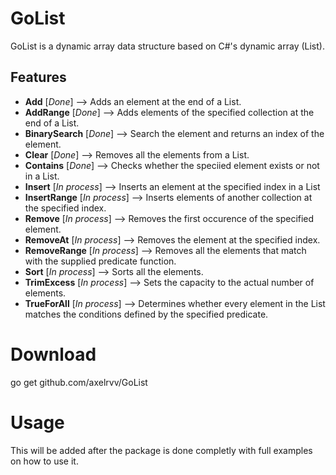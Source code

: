 # GoList

GoList is a dynamic array data structure based on C#'s dynamic array (List).

## Features
- **Add** [*Done*] --> Adds an element at the end of a List.
- **AddRange** [*Done*] --> Adds elements of the specified collection at the end of a List.
- **BinarySearch** [*Done*] --> Search the element and returns an index of the element.
- **Clear** [*Done*] --> Removes all the elements from a List.
- **Contains** [*Done*] --> Checks whether the speciied element exists or not in a List.
- **Insert** [*In process*] --> Inserts an element at the specified index in a List
- **InsertRange** [*In process*] --> Inserts elements of another collection at the specified index.
- **Remove** [*In process*] --> Removes the first occurence of the specified element. 
- **RemoveAt** [*In process*] --> Removes the element at the specified index.
- **RemoveRange** [*In process*] --> Removes all the elements that match with the supplied predicate function.
- **Sort** [*In process*] --> Sorts all the elements. 
- **TrimExcess** [*In process*] --> Sets the capacity to the actual number of elements. 
- **TrueForAll** [*In process*] --> Determines whether every element in the List matches the conditions defined by the specified predicate. 

# Download

go get github.com/axelrvv/GoList

# Usage 
This will be added after the package is done completly with full examples on how to use it.
```Go

```